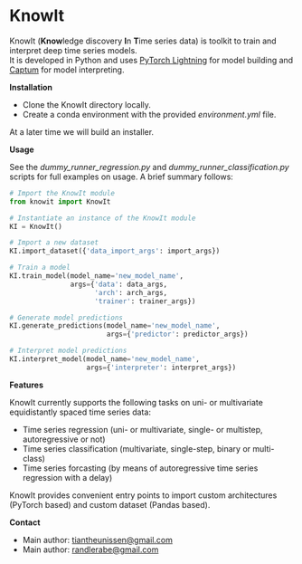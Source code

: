 # KnowIt
KnowIt (**Know**ledge discovery **I**n **T**ime series data) is toolkit to train and interpret deep time series models.\
It is developed in Python and uses [PyTorch Lightning](https://github.com/Lightning-AI/pytorch-lightning) for model building and [Captum](https://github.com/pytorch/captum) for model interpreting.

**Installation**

 - Clone the KnowIt directory locally.
 - Create a conda environment with the provided *environment.yml* file.

At a later time we will build an installer.


**Usage**

See the *dummy_runner_regression.py* and *dummy_runner_classification.py* scripts for full examples on usage.
A brief summary follows:
```python
# Import the KnowIt module
from knowit import KnowIt

# Instantiate an instance of the KnowIt module
KI = KnowIt()

# Import a new dataset
KI.import_dataset({'data_import_args': import_args})

# Train a model
KI.train_model(model_name='new_model_name', 
               args={'data': data_args, 
                     'arch': arch_args, 
                     'trainer': trainer_args})

# Generate model predictions
KI.generate_predictions(model_name='new_model_name', 
                        args={'predictor': predictor_args})

# Interpret model predictions
KI.interpret_model(model_name='new_model_name', 
                   args={'interpreter': interpret_args})
```

**Features**

KnowIt currently supports the following tasks on uni- or multivariate equidistantly spaced time series data:
 - Time series regression (uni- or multivariate, single- or multistep, autoregressive or not)
 - Time series classification (multivariate, single-step, binary or multi-class)
 - Time series forcasting (by means of autoregressive time series regression with a delay)

KnowIt provides convenient entry points to import custom architectures (PyTorch based) 
and custom dataset (Pandas based).

**Contact**

 - Main author: tiantheunissen@gmail.com
 - Main author: randlerabe@gmail.com

